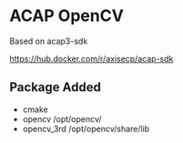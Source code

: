 # ACAP OpenCV

Based on acap3-sdk

https://hub.docker.com/r/axisecp/acap-sdk

## Package Added

- cmake
- opencv /opt/opencv/
- opencv_3rd  /opt/opencv/share/lib
